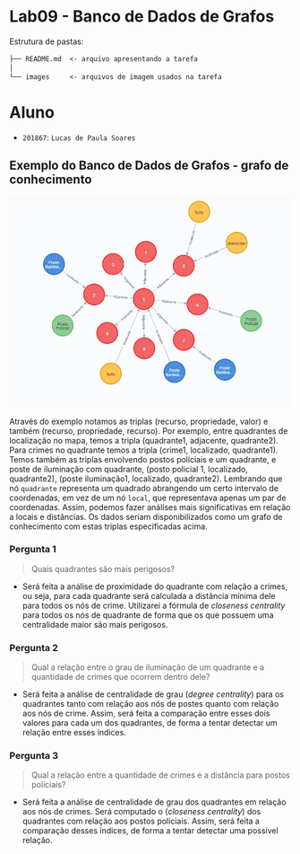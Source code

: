 # Lab09 - Banco de Dados de Grafos

Estrutura de pastas:

~~~
├── README.md  <- arquivo apresentando a tarefa
│
└── images     <- arquivos de imagem usados na tarefa
~~~

# Aluno
* ` 201867 `: ` Lucas de Paula Soares `

## Exemplo do Banco de Dados de Grafos - grafo de conhecimento
![grafo_exemplo](images/grafo_exemplo.png)

Através do exemplo notamos as triplas (recurso, propriedade, valor) e também (recurso, propriedade, recurso). Por exemplo, entre quadrantes de localização no mapa, temos a tripla (quadrante1, adjacente, quadrante2). Para crimes no quadrante temos a tripla (crime1, localizado, quadrante1). Temos também as triplas envolvendo postos policiais e um quadrante, e poste de iluminação com quadrante, (posto policial 1, localizado, quadrante2), (poste iluminação1, localizado, quadrante2). Lembrando que nó `quadrante` representa um quadrado abrangendo um certo intervalo de coordenadas, em vez de um nó `local`, que representava apenas um par de coordenadas. Assim, podemos fazer análises mais significativas em relação a locais e distâncias. Os dados seriam disponibilizados como um grafo de conhecimento com estas triplas especificadas acima.
 

### Pergunta 1
> Quais quadrantes são mais perigosos? 

* Será feita a análise de proximidade do quadrante com relação a crimes, ou seja, para cada quadrante será calculada a distância mínima dele para todos os nós de crime. Utilizarei a fórmula de *closeness centrality* para todos os nós de quadrante de forma que os que possuem uma centralidade maior são mais perigosos.

### Pergunta 2
> Qual a relação entre o grau de iluminação de um  quadrante e a quantidade de crimes que ocorrem dentro dele?

 * Será feita a análise de centralidade de grau (*degree centrality*) para os quadrantes tanto com relação aos nós de postes quanto com relação aos nós de crime. Assim, será feita a comparação entre esses dois valores para cada um dos quadrantes, de forma a tentar detectar um relação entre esses índices.

### Pergunta 3
> Qual a relação entre a quantidade de crimes e a distância para postos policiais?

* Será feita a análise de centralidade de grau dos quadrantes em relação aos nós de crimes. Será computado o (*closeness centrality*) dos quadrantes com relação aos postos policiais. Assim, será feita a comparação desses índices, de forma a tentar detectar uma possível relação.